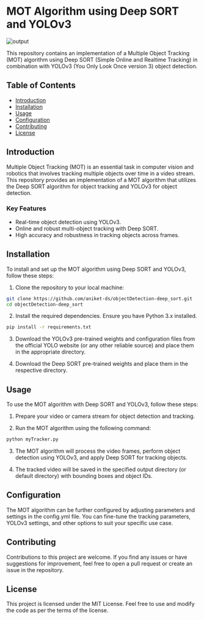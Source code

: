 # MOT Algorithm using Deep SORT and YOLOv3


![output](https://github.com/aniket-ds/objectTracking/assets/73283093/7b4adfcb-7680-4bfb-9516-ca73643dddf5)


This repository contains an implementation of a Multiple Object Tracking (MOT) algorithm using Deep SORT (Simple Online and Realtime Tracking) in combination with YOLOv3 (You Only Look Once version 3) object detection.

## Table of Contents

- [Introduction](#introduction)
- [Installation](#installation)
- [Usage](#usage)
- [Configuration](#configuration)
- [Contributing](#contributing)
- [License](#license)

## Introduction

Multiple Object Tracking (MOT) is an essential task in computer vision and robotics that involves tracking multiple objects over time in a video stream. This repository provides an implementation of a MOT algorithm that utilizes the Deep SORT algorithm for object tracking and YOLOv3 for object detection.

### Key Features

- Real-time object detection using YOLOv3.
- Online and robust multi-object tracking with Deep SORT.
- High accuracy and robustness in tracking objects across frames.

## Installation

To install and set up the MOT algorithm using Deep SORT and YOLOv3, follow these steps:

1. Clone the repository to your local machine:

```bash
git clone https://github.com/aniket-ds/objectDetection-deep_sort.git
cd objectDetection-deep_sort
```
2. Install the required dependencies. Ensure you have Python 3.x installed.

```bash
pip install -r requirements.txt
```

3. Download the YOLOv3 pre-trained weights and configuration files from the official YOLO website (or any other reliable source) and place them in the appropriate directory.

4. Download the Deep SORT pre-trained weights and place them in the respective directory.

## Usage
To use the MOT algorithm with Deep SORT and YOLOv3, follow these steps:

1. Prepare your video or camera stream for object detection and tracking.

2. Run the MOT algorithm using the following command:

```bash
python myTracker.py 
```

3. The MOT algorithm will process the video frames, perform object detection using YOLOv3, and apply Deep SORT for tracking objects.

4. The tracked video will be saved in the specified output directory (or default directory) with bounding boxes and object IDs.

## Configuration
The MOT algorithm can be further configured by adjusting parameters and settings in the config.yml file. You can fine-tune the tracking parameters, YOLOv3 settings, and other options to suit your specific use case.

## Contributing
Contributions to this project are welcome. If you find any issues or have suggestions for improvement, feel free to open a pull request or create an issue in the repository.

## License
This project is licensed under the MIT License. Feel free to use and modify the code as per the terms of the license.
